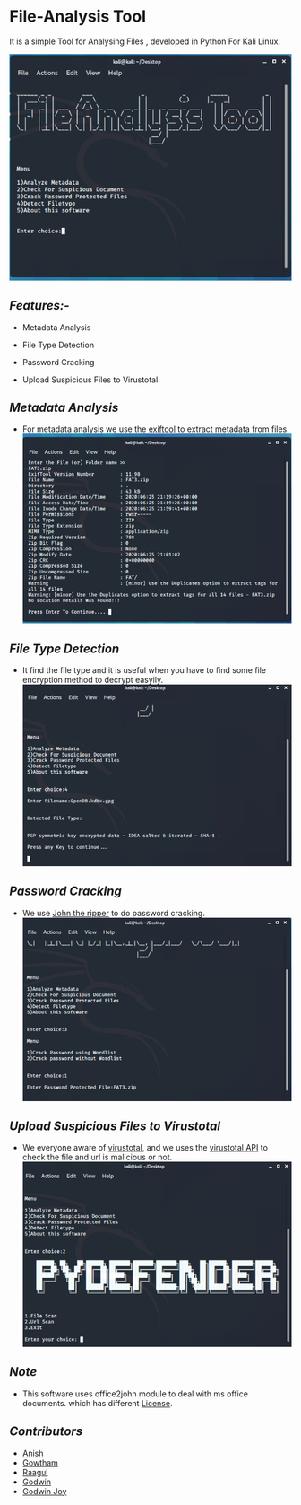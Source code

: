# File-Analysis Tool

It is a simple Tool for Analysing  Files , developed in Python For Kali Linux.

![](https://github.com/Anish-M-code/File-Analysis-Tool/blob/master/DEMO/signal-2020-06-25-220856.png)

## ***Features:-***

* Metadata Analysis

* File Type Detection

* Password Cracking

* Upload Suspicious Files to Virustotal.

## ***Metadata Analysis***
* For metadata analysis we use the [exiftool](https://exiftool.org/) to extract metadata from
files.
![](https://github.com/Anish-M-code/File-Analysis-Tool/blob/master/DEMO/signal-2020-06-25-222429.png)

## ***File Type Detection***
* It find the file type and it is useful when you have to find some file encryption method to decrypt easyily.
![](https://github.com/Anish-M-code/File-Analysis-Tool/blob/master/DEMO/signal-2020-06-25-222329~2.png)

## ***Password Cracking***
* We use [John the ripper](https://en.m.wikipedia.org/wiki/John_the_Ripper) to do password cracking. 
![](https://github.com/Anish-M-code/File-Analysis-Tool/blob/master/DEMO/signal-2020-06-25-222424.png)

## ***Upload Suspicious Files to Virustotal***
* We everyone aware of [virustotal](https://www.virustotal.com/gui/home/upload), and we uses the [virustotal API](https://pypi.org/project/virustotal-python/) to check the file and url is malicious or not.
![](https://github.com/Anish-M-code/File-Analysis-Tool/blob/master/DEMO/signal-2020-06-25-221317.png)

## ***Note***
* This software uses office2john module to deal with ms office documents. which has different 
[License](https://github.com/magnumripper/JohnTheRipper/blob/bleeding-jumbo/run/office2john.py).

## ***Contributors***
* [Anish](https://www.github.com/anish-m-code)
* [Gowtham](https://www.github.com/gowtham758550)
* [Raagul](https://www.github.com/raagul26)
* [Godwin](https://www.github.com/godwinujeen)
* [Godwin Joy](https://www.github.com/god-dark)
